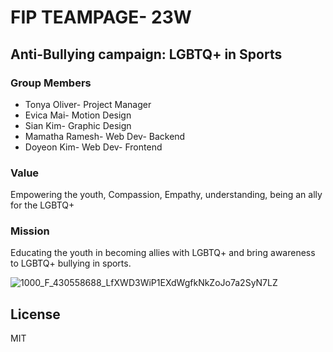 # FIP TEAMPAGE- 23W
## Anti-Bullying campaign: LGBTQ+ in Sports

### Group Members
* Tonya Oliver- Project Manager
* Evica Mai- Motion Design
* Sian Kim- Graphic Design
* Mamatha Ramesh- Web Dev- Backend
* Doyeon Kim- Web Dev- Frontend

### Value
Empowering the youth, Compassion, Empathy, understanding, being an ally for the LGBTQ+


### Mission
Educating the youth in becoming allies with LGBTQ+ and bring awareness to LGBTQ+ bullying in sports. 


![1000_F_430558688_LfXWD3WiP1EXdWgfkNkZoJo7a2SyN7LZ](https://user-images.githubusercontent.com/90973094/212151785-e956d443-11c4-498a-8468-975ac02ab026.jpg)

## License
MIT
